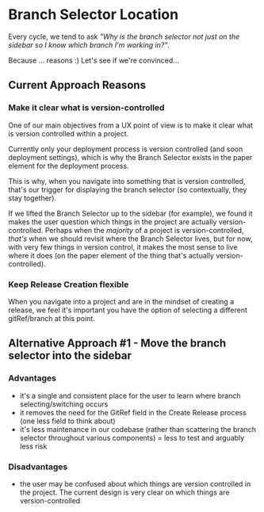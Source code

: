 # Branch Selector Location

Every cycle, we tend to ask _"Why is the branch selector not just on the sidebar so I know which branch I'm working in?"_.

Because ... reasons :) Let's see if we're convinced...

## Current Approach Reasons

### Make it clear what is version-controlled

One of our main objectives from a UX point of view is to make it clear what is version controlled within a project.

Currently only your deployment process is version controlled (and soon deployment settings), which is why the Branch Selector exists in the paper element for the deployment process.

This is why, when you navigate into something that is version controlled, that's our trigger for displaying the branch selector (so contextually, they stay together).

If we lifted the Branch Selector up to the sidebar (for example), we found it makes the user question which things in the project are actually version-controlled. Perhaps when the _majority_ of a project is version-controlled, _that's_ when we should revisit where the Branch Selector lives, but for now, with very few things in version control, it makes the most sense to live where it does (on the paper element of the thing that's actually version-controlled).

### Keep Release Creation flexible

When you navigate into a project and are in the mindset of creating a release, we feel it's important you have the option of selecting a different gitRef/branch at this point.

## Alternative Approach #1 - Move the branch selector into the sidebar

### Advantages

- it's a single and consistent place for the user to learn where branch selecting/switching occurs
- it removes the need for the GitRef field in the Create Release process (one less field to think about)
- it's less maintenance in our codebase (rather than scattering the branch selector throughout various components) = less to test and arguably less risk

### Disadvantages

- the user may be confused about which things are version controlled in the project. The current design is very clear on which things are version-controlled
